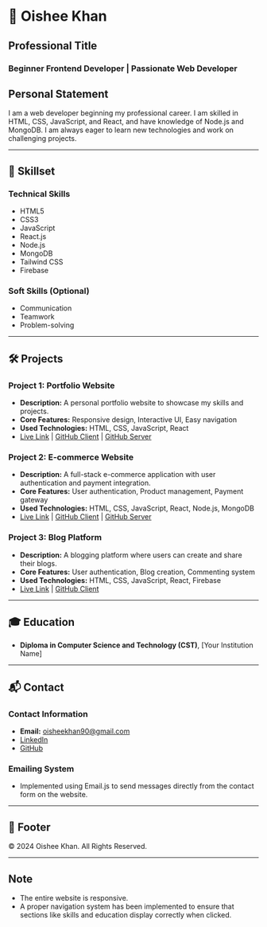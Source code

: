 # 🚀 Oishee Khan

## Professional Title
### Beginner Frontend Developer | Passionate Web Developer

## Personal Statement
I am a web developer beginning my professional career. I am skilled in HTML, CSS, JavaScript, and React, and have knowledge of Node.js and MongoDB. I am always eager to learn new technologies and work on challenging projects.

---



## 🔧 Skillset

### Technical Skills
- HTML5
- CSS3
- JavaScript
- React.js
- Node.js
- MongoDB
- Tailwind CSS
- Firebase

### Soft Skills (Optional)
- Communication
- Teamwork
- Problem-solving

---

## 🛠️ Projects

### Project 1: Portfolio Website
- **Description:** A personal portfolio website to showcase my skills and projects.
- **Core Features:** Responsive design, Interactive UI, Easy navigation
- **Used Technologies:** HTML, CSS, JavaScript, React
- [Live Link](https://foodking-website.web.app) | [GitHub Client](https://github.com/Oishee90/rq7-foods-website-client11) | [GitHub Server](https://github.com/Oishee90/rq7-food-website-server11)

### Project 2: E-commerce Website
- **Description:** A full-stack e-commerce application with user authentication and payment integration.
- **Core Features:** User authentication, Product management, Payment gateway
- **Used Technologies:** HTML, CSS, JavaScript, React, Node.js, MongoDB
- [Live Link](https://tourism-management-websi-a73be.web.app) | [GitHub Client](https://github.com/Oishee90/tourism-management-website-client10) | [GitHub Server](https://github.com/Oishee90/tourism-management-website-server10)

### Project 3: Blog Platform
- **Description:** A blogging platform where users can create and share their blogs.
- **Core Features:** User authentication, Blog creation, Commenting system
- **Used Technologies:** HTML, CSS, JavaScript, React, Firebase
- [Live Link](https://residential-web-project.web.app) | [GitHub Client](https://github.com/Oishee90/make-private-repo-public9) 

---

## 🎓 Education
- **Diploma in Computer Science and Technology (CST)**, [Your Institution Name]

---

## 📬 Contact

### Contact Information
- **Email:** [oisheekhan90@gmail.com](mailto:oisheekhan90@gmail.com)
- [LinkedIn](https://www.linkedin.com/in/oishee-khan-509ba12b0)
- [GitHub](https://github.com/Oishee90)

### Emailing System
- Implemented using Email.js to send messages directly from the contact form on the website.

---

## 📢 Footer
© 2024 Oishee Khan. All Rights Reserved.

---

## Note
- The entire website is responsive.
- A proper navigation system has been implemented to ensure that sections like skills and education display correctly when clicked.
